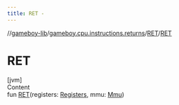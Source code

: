 ```yaml
---
title: RET -
---
```

//[gameboy-lib](../../index.md)/[gameboy.cpu.instructions.returns](../index.md)/[RET](index.md)/[RET](-r-e-t.md)



# RET  
[jvm]  
Content  
fun [RET](-r-e-t.md)(registers: [Registers](../../gameboy.cpu/-registers/index.md), mmu: [Mmu](../../gameboy.memory/-mmu/index.md))  



